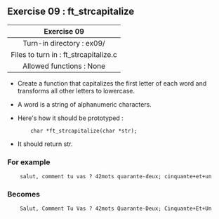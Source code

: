 ## Exercise 09 : ft_strcapitalize

|Exercise 09|
|:---:|
|Turn-in directory : ex09/|
|Files to turn in : ft_strcapitalize.c|
|Allowed functions : None|

- Create a function that capitalizes the first letter of each word and transforms all other letters to lowercase.
- A word is a string of alphanumeric characters.
- Here's how it should be prototyped : 
    ```
        char *ft_strcapitalize(char *str);
    ```

- It should return str.

### For example
```
    salut, comment tu vas ? 42mots quarante-deux; cinquante+et+un
```

### Becomes 
```
    Salut, Comment Tu Vas ? 42mots Quarante-Deux; Cinquante+Et+Un
```
